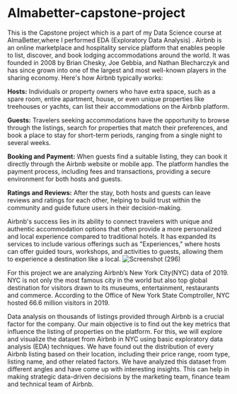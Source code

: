# Almabetter-capstone-project
This is the Capstone project which is a part of my Data Science course at AlmaBetter,where I performed EDA (Exploratory Data Analysis) .
Airbnb is an online marketplace and hospitality service platform that enables people to list, discover, and book lodging accommodations around the world. It was founded in 2008 by Brian Chesky, Joe Gebbia, and Nathan Blecharczyk and has since grown into one of the largest and most well-known players in the sharing economy.
Here's how Airbnb typically works:

**Hosts:** Individuals or property owners who have extra space, such as a spare room, entire apartment, house, or even unique properties like treehouses or yachts, can list their accommodations on the Airbnb platform.

**Guests:** Travelers seeking accommodations have the opportunity to browse through the listings, search for properties that match their preferences, and book a place to stay for short-term periods, ranging from a single night to several weeks.

**Booking and Payment:** When guests find a suitable listing, they can book it directly through the Airbnb website or mobile app. The platform handles the payment process, including fees and transactions, providing a secure environment for both hosts and guests.

**Ratings and Reviews:** After the stay, both hosts and guests can leave reviews and ratings for each other, helping to build trust within the community and guide future users in their decision-making.

Airbnb's success lies in its ability to connect travelers with unique and authentic accommodation options that often provide a more personalized and local experience compared to traditional hotels. It has expanded its services to include various offerings such as "Experiences," where hosts can offer guided tours, workshops, and activities to guests, allowing them to experience a destination like a local.
![Screenshot (296)](https://github.com/deepshikhachadokar/Almabetter-capstone-project/assets/127601650/7c322050-269e-417b-b2e2-87def4ff0830)




For this project we are analyzing Airbnb’s New York City(NYC) data of 2019. NYC is not only the most famous city in the world but also top global destination for visitors drawn to its museums, entertainment, restaurants and commerce. According to the Office of New York State Comptroller, NYC hosted 66.6 million visitors in 2019.

Data analysis on thousands of listings provided through Airbnb is a crucial factor for the company. Our main objective is to find out the key metrics that influence the listing of properties on the platform. For this, we will explore and visualize the dataset from Airbnb in NYC using basic exploratory data analysis (EDA) techniques. We have found out the distribution of every Airbnb listing based on their location, including their price range, room type, listing name, and other related factors. We have analyzed this dataset from different angles and have come up with interesting insights. This can help in making strategic data-driven decisions by the marketing team, finance team and technical team of Airbnb.



